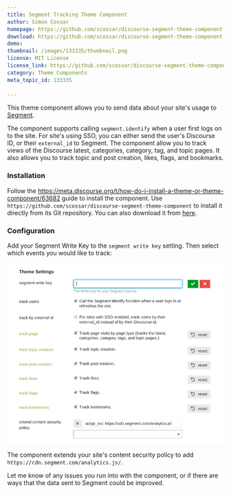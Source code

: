 ```yaml
---
title: Segment Tracking Theme Component
author: Simon Cossar
homepage: https://github.com/scossar/discourse-segment-theme-component
download: https://github.com/scossar/discourse-segment-theme-component
demo: 
thumbnail: /images/133335/thumbnail.png
license: MIT License
license_link: https://github.com/scossar/discourse-segment-theme-component/blob/master/LICENSE
category: Theme Components
meta_topic_id: 133335

---
```

This theme component allows you to send data about your site's usage to [Segment](https://segment.com/).

The component supports calling  `segment.identify`  when a user first logs on to the site. For site's using SSO, you can either send the user's Discourse ID, or their `external_id` to Segment. The component allow you to track views of the Discourse latest, categories, category, tag, and topic pages. It also allows you to track topic and post creation, likes, flags, and bookmarks.

### Installation

Follow the https://meta.discourse.org/t/how-do-i-install-a-theme-or-theme-component/63682 guide to install the component. Use `https://github.com/scossar/discourse-segment-theme-component` to install it directly from its Git repository. You can also download it from [here](https://github.com/scossar/discourse-segment-theme-component).

### Configuration

Add your Segment Write Key to the `segment write key` setting. Then select which events you would like to track:

![image: 599x500](/images/133335/ahSM0TWYCpfE3wj75mVo29x1kXc.png) 

The component extends your site's content security policy to add `https://cdn.segment.com/analytics.js/`.

Let me know of any issues you run into with the component, or if there are ways that the data sent to Segment could be improved.